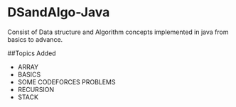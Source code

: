 # DSandAlgo-Java
Consist of Data structure and Algorithm concepts implemented in java from basics to advance. 

##Topics Added
-	ARRAY
-	BASICS
-	SOME CODEFORCES PROBLEMS
-	RECURSION
-	STACK


